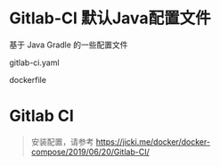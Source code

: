# Gitlab-CI 默认Java配置文件

基于 Java Gradle 的一些配置文件

gitlab-ci.yaml

dockerfile


# Gitlab CI 

> 安装配置，请参考 https://jicki.me/docker/docker-compose/2019/06/20/Gitlab-CI/

